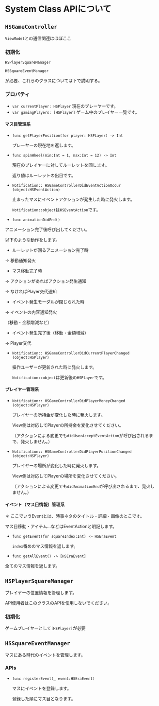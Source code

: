 #  System Class APIについて

## `HSGameController`

`ViewModel`との通信関連はほぼここ



### 初期化

`HSPlayerSquareManager`

`HSSquareEventManager`

が必要、これらのクラスについては下で説明する。

### プロパティ
- `var currentPlayer: HSPlayer`
現在のプレーヤーです。
- `var gamingPlayers: [HSPlayer]`
ゲーム中のプレイヤー一覧です。


#### マス目管理系

- `func getPlayerPosition(for player: HSPLayer) -> Int`

  プレーヤーの現在地を返します。


- `func spinWheel(min:Int = 1, max:Int = 12) -> Int`

  現在のプレイヤーに対してルーレットを回します。

  返り値はルーレットの出目です。
  
- `Notification:: HSGameControllerDidEventActionOccur (object:HSEventAction)`

  止まったマスにイベントアクションが発生した時に発火します。

  `Notification::object`は`HSEventAction`です。


- `func animationDidEnd()`

アニメーション完了後呼び出してください。

以下のような動作をします。

- ルーレットが回るアニメーション完了時

→ 移動通知発火


- マス移動完了時

→ アクションがあればアクション発生通知

→ なければPlayer交代通知


- イベント発生モーダルが閉じられた時

→ イベントの内容通知発火

（移動・金額増減など）


- イベント発生完了後（移動・金額増減）

→ Player交代


- `Notification:: HSGameControllerDidCurrentPlayerChanged (object:HSPlayer)`

  操作ユーザーが更新された時に発火します。

  `Notification::object`は更新後の`HSPlayer`です。


#### プレイヤー管理系

- `Notification:: HSGameControllerDidPlayerMoneyChanged (object:HSPlayer)`

  プレイヤーの所持金が変化した時に発火します。

  View側は対応してPlayerの所持金を変化させてください。

  （アクションによる変更でも`didUserAcceptEventAction`が呼び出されるまで、発火しません。）

  

- `Notification:: HSGameControllerDidPlayerPositionChanged (object:HSPlayer)`

  プレイヤーの場所が変化した時に発火します。

  View側は対応してPlayerの場所を変化させてください。

  （アクションによる変更でも`didAnimationEnd`が呼び出されるまで、発火しません。）

  

#### イベント（マス目情報）管理系

＊ ここでいうEventとは、時事ネタのタイトル・詳細・画像のとこです。

マス目移動・アイテム...などはEventActionと明記します。

- `func getEvent(for squareIndex:Int) -> HSEraEvent`

  `index`番めのマス情報を返します。

- `func getAllEvent() -> [HSEraEvent]`

全てのマス情報を返します。



## `HSPlayerSquareManager`

プレイヤーの位置情報を管理します。

API使用者はこのクラスのAPIを使用しないでください。



### 初期化

ゲームプレイヤーとして`[HSPlayer]`が必要



## `HSSquareEventManager`

マスにある時代のイベントを管理します。



### APIs

- `func registerEvent(_ event:HSEraEvent)`

  マスにイベントを登録します。

  登録した順にマス目となります。



